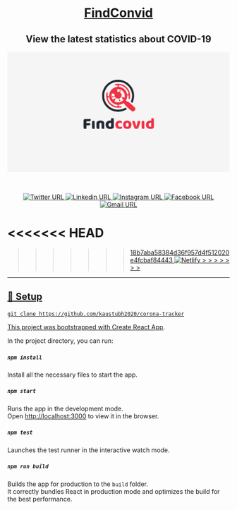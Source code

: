 <a target="_blank" rel="noopener noreferrer" href="https://findconvid.netlify.app/"><h1 align="center">FindConvid</h1></a>

 <h2 align="center">View the latest statistics about COVID-19</h2>
 
 
 <p align="center">
    <img alt="findconvid" src="./Documents/banner.png" width="auto" />
</p>

<!-- Footer -->
<br>

<p align="center">

<a target="_blank" rel="noopener noreferrer" href="https://twitter.com/kaustubh_2020">
<img alt="Twitter URL" src="https://img.shields.io/twitter/url?label=Twitter&style=social&url=https%3A%2F%2Ftwitter.com%2Fkaustubh_2020">
</a>

<a target="_blank" rel="noopener noreferrer" href="https://www.linkedin.com/in/kaustubh2020/">
<img alt="Linkedin URL" src="https://img.shields.io/twitter/url?color=green&label=Linkedin&logo=linkedin&style=social&url=https%3A%2F%2Fwww.linkedin.com%2Fin%2Fkaustubh2020%2F">
</a>

<a target="_blank" rel="noopener noreferrer" href="https://www.instagram.com/_windsonmyhair_/">
<img alt="Instagram URL" src="https://img.shields.io/twitter/url?label=Instagram&logo=instagram&logoColor=blue&style=social&url=https%3A%2F%2Fwww.instagram.com%2F_windsonmyhair_%2F">
</a>

<a target="_blank" rel="noopener noreferrer" href="https://www.facebook.com/kaustubh20">
<img alt="Facebook URL" src="https://img.shields.io/twitter/url?label=Facebook&logo=facebook&logoColor=blue&style=social&url=https%3A%2F%2Fwww.facebook.com%2Fkaustubh20">
</a>

<a target="_blank" rel="noopener noreferrer" href="mailto: kaustubhjaiswal200@gmail.com">
  <img alt="Gmail URL" src="https://img.shields.io/twitter/url?label=E-mail&logo=google%20messages&logoColor=blue&style=social&url=https%3A%2F%2Fmail.google.com%2F">
</a>

<<<<<<< HEAD
<a target="_blank" rel="noopener noreferrer" href="https://app.netlify.com/sites/kaustubh-folio/deploys">
=======
<a href="https://app.netlify.com/sites/findconvid/deploys">

> > > > > > > 18b7aba58384d36f957d4f512020e4fcbaf84443
> > > > > > > <img alt="Netlify" src="https://img.shields.io/netlify/46662505-4940-4e87-8c46-e00ceaaa44d4?logo=netlify&logoColor=blue&style=social"> > > > > > > > </a>

</p>

<!-- Footer END -->
<hr>

## :wrench: Setup

`git clone https://github.com/kaustubh2020/corona-tracker`

This project was bootstrapped with [Create React App](https://github.com/facebook/create-react-app).

In the project directory, you can run:

##### `npm install`

Install all the necessary files to start the app.

##### `npm start`

Runs the app in the development mode.<br />
Open [http://localhost:3000](http://localhost:3000) to view it in the browser.

##### `npm test`

Launches the test runner in the interactive watch mode.

##### `npm run build`

Builds the app for production to the `build` folder.<br />
It correctly bundles React in production mode and optimizes the build for the best performance.
